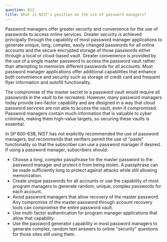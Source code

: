 ```yaml
---
question: B12
title: What is NIST's position on the use of password managers?
---
```

Password managers offer greater security and convenience for the use of passwords to access online services.  Greater security is achieved principally through the capability of most password manager applications to generate unique, long, complex, easily changed passwords for all online accounts and the secure encrypted storage of those passwords either through a local or cloud-based vault. Greater convenience is provided by the use of a single master password to access the password vault rather than attempting to memorize different passwords for all accounts. Most password manager applications offer additional capabilities that enhance both convenience and security such as storage of credit card and frequent flyer information and autofill functionality.

The compromise of the master secret to a password vault would require all passwords in the vault to be recreated. However, many password managers today provide two-factor capability and are designed in a way that cloud password services are not able to access the vault, even if compromised. Password managers contain much information that is valuable to cyber criminals, making them high-value targets, so securing these vaults is essential.

In SP 800-63B, NIST has not explicitly recommended the use of password managers, but recommends that verifiers permit the use of "paste" functionality so that the subscriber can use a password manager if desired. If using a password manager, subscribers should:

* Choose a long, complex passphrase for the master password to the password manager and protect it from being stolen. A passphrase can be made sufficiently long to protect against attacks while still allowing memorization.
* Create unique passwords for all accounts or use the capability of most program managers to generate random, unique, complex passwords for each account. 
* Avoid password managers that allow recovery of the master password. Any compromise of the master password through account recovery tools can compromise the entire password vault.
* Use multi-factor authentication for program manager applications that allow that capability.
* Use the password generator capability in most password managers to generate complex, random text answers to online "security" questions for those sites still using them.
